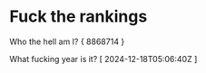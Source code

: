 # Fuck the rankings

Who the hell am I?
{ 8868714 }

What fucking year is it?
[ 2024-12-18T05:06:40Z ]
